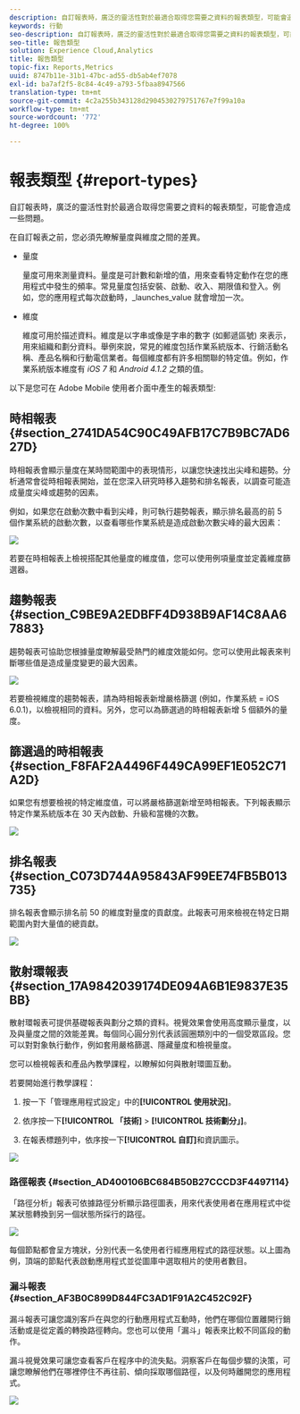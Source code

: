 ```yaml
---
description: 自訂報表時，廣泛的靈活性對於最適合取得您需要之資料的報表類型，可能會造成一些問題。
keywords: 行動
seo-description: 自訂報表時，廣泛的靈活性對於最適合取得您需要之資料的報表類型，可能會造成一些問題。
seo-title: 報告類型
solution: Experience Cloud,Analytics
title: 報告類型
topic-fix: Reports,Metrics
uuid: 8747b11e-31b1-47bc-ad55-db5ab4ef7078
exl-id: ba7af2f5-8c84-4c49-a793-5fbaa8947566
translation-type: tm+mt
source-git-commit: 4c2a255b343128d2904530279751767e7f99a10a
workflow-type: tm+mt
source-wordcount: '772'
ht-degree: 100%

---
```


# 報表類型 {#report-types}

自訂報表時，廣泛的靈活性對於最適合取得您需要之資料的報表類型，可能會造成一些問題。

在自訂報表之前，您必須先瞭解量度與維度之間的差異。

* 量度

   量度可用來測量資料。量度是可計數和新增的值，用來查看特定動作在您的應用程式中發生的頻率。常見量度包括安裝、啟動、收入、期限值和登入。例如，您的應用程式每次啟動時，_launches_value 就會增加一次。

* 維度

   維度可用於描述資料。維度是以字串或像是字串的數字 (如郵遞區號) 來表示，用來組織和劃分資料。舉例來說，常見的維度包括作業系統版本、行銷活動名稱、產品名稱和行動電信業者。每個維度都有許多相關聯的特定值。例如，作業系統版本維度有 _iOS 7_ 和 _Android 4.1.2_ 之類的值。

以下是您可在 Adobe Mobile 使用者介面中產生的報表類型:

## 時相報表 {#section_2741DA54C90C49AFB17C7B9BC7AD627D}

時相報表會顯示量度在某時間範圍中的表現情形，以讓您快速找出尖峰和趨勢。分析通常會從時相報表開始，並在您深入研究時移入趨勢和排名報表，以調查可能造成量度尖峰或趨勢的因素。

例如，如果您在啟動次數中看到尖峰，則可執行趨勢報表，顯示排名最高的前 5 個作業系統的啟動次數，以查看哪些作業系統是造成啟動次數尖峰的最大因素：

![](assets/overtime.png)

若要在時相報表上檢視搭配其他量度的維度值，您可以使用例項量度並定義維度篩選器。

## 趨勢報表 {#section_C9BE9A2EDBFF4D938B9AF14C8AA67883}

趨勢報表可協助您根據量度瞭解最受熱門的維度效能如何。您可以使用此報表來判斷哪些值是造成量度變更的最大因素。

![](assets/trended.png)

若要檢視維度的趨勢報表，請為時相報表新增嚴格篩選 (例如，作業系統 = iOS 6.0.1)，以檢視相同的資料。另外，您可以為篩選過的時相報表新增 5 個額外的量度。

## 篩選過的時相報表 {#section_F8FAF2A4496F449CA99EF1E052C71A2D}

如果您有想要檢視的特定維度值，可以將嚴格篩選新增至時相報表。下列報表顯示特定作業系統版本在 30 天內啟動、升級和當機的次數。

![](assets/overtime-filter.png)

## 排名報表 {#section_C073D744A95843AF99EE74FB5B013735}

排名報表會顯示排名前 50 的維度對量度的貢獻度。此報表可用來檢視在特定日期範圍內對大量值的總貢獻。

![](assets/ranked.png)

## 散射環報表 {#section_17A9842039174DE094A6B1E9837E35BB}

散射環報表可提供基礎報表與劃分之類的資料。視覺效果會使用高度顯示量度，以及與量度之間的效能差異。每個同心圓分別代表該圓圈類別中的一個受眾區段。您可以對對象執行動作，例如套用嚴格篩選、隱藏量度和檢視量度。

您可以檢視報表和產品內教學課程，以瞭解如何與散射環圖互動。

若要開始進行教學課程：

1. 按一下「管理應用程式設定」中的&#x200B;**[!UICONTROL 使用狀況]**。

1. 依序按一下&#x200B;**[!UICONTROL 「技術]** > **[!UICONTROL 技術劃分」]**。
1. 在報表標題列中，依序按一下&#x200B;**[!UICONTROL 自訂]**&#x200B;和資訊圖示。

![](assets/report_technology.png)

### 路徑報表 {#section_AD400106BC684B50B27CCCD3F4497114}

「路徑分析」報表可依據路徑分析顯示路徑圖表，用來代表使用者在應用程式中從某狀態轉換到另一個狀態所採行的路徑。

![](assets/action_paths.png)

每個節點都會呈方塊狀，分別代表一名使用者行經應用程式的路徑狀態。以上圖為例，頂端的節點代表啟動應用程式並從圖庫中選取相片的使用者數目。

### 漏斗報表 {#section_AF3B0C899D844FC3AD1F91A2C452C92F}

漏斗報表可讓您識別客戶在與您的行動應用程式互動時，他們在哪個位置離開行銷活動或是從定義的轉換路徑轉向。您也可以使用「漏斗」報表來比較不同區段的動作。

漏斗視覺效果可讓您查看客戶在程序中的流失點。洞察客戶在每個步驟的決策，可讓您瞭解他們在哪裡停住不再往前、傾向採取哪個路徑，以及何時離開您的應用程式。

![](assets/funnel.png)
